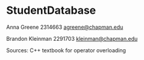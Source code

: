 # StudentDatabase

Anna Greene
2314663
agreene@chapman.edu

Brandon Kleinman
2291703
kleinman@chapman.edu

Sources:
C++ textbook for operator overloading

